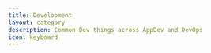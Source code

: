 ```yaml
---
title: Development
layout: category
description: Common Dev things across AppDev and DevOps
icon: keyboard
---
```

